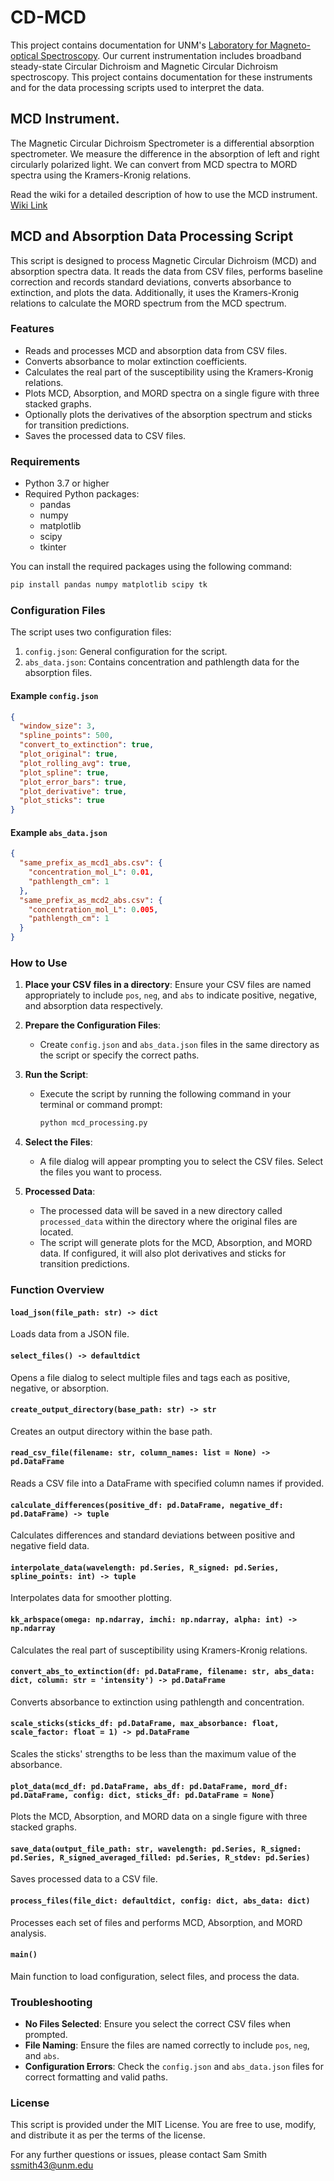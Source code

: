# CD-MCD
This project contains documentation for UNM's [Laboratory for Magneto-optical Spectroscopy](https://isco-op.unm.edu/centers/msl.html). Our current instrumentation includes broadband steady-state Circular Dichroism and Magnetic Circular Dichroism spectroscopy. This project contains documentation for these instruments and for the data processing scripts used to interpret the data. 

## MCD Instrument. 

The Magnetic Circular Dichroism Spectrometer is a differential absorption spectrometer. We measure the difference in the absorption of left and right circularly polarized light. We can convert from MCD spectra to MORD spectra using the Kramers-Kronig relations. 

Read the wiki for a detailed description of how to use the MCD instrument. 
[Wiki Link](https://github.com/samuelpsmith/CD-MCD/wiki)

## MCD and Absorption Data Processing Script

This script is designed to process Magnetic Circular Dichroism (MCD) and absorption spectra data. It reads the data from CSV files, performs baseline correction and records standard deviations, converts absorbance to extinction, and plots the data. Additionally, it uses the Kramers-Kronig relations to calculate the MORD spectrum from the MCD spectrum.

### Features

- Reads and processes MCD and absorption data from CSV files.
- Converts absorbance to molar extinction coefficients.
- Calculates the real part of the susceptibility using the Kramers-Kronig relations.
- Plots MCD, Absorption, and MORD spectra on a single figure with three stacked graphs.
- Optionally plots the derivatives of the absorption spectrum and sticks for transition predictions.
- Saves the processed data to CSV files.

### Requirements

- Python 3.7 or higher
- Required Python packages:
  - pandas
  - numpy
  - matplotlib
  - scipy
  - tkinter

You can install the required packages using the following command:

```bash
pip install pandas numpy matplotlib scipy tk
```

### Configuration Files

The script uses two configuration files:

1. `config.json`: General configuration for the script.
2. `abs_data.json`: Contains concentration and pathlength data for the absorption files.

#### Example `config.json`

```json
{
  "window_size": 3,
  "spline_points": 500,
  "convert_to_extinction": true,
  "plot_original": true,
  "plot_rolling_avg": true,
  "plot_spline": true,
  "plot_error_bars": true,
  "plot_derivative": true,
  "plot_sticks": true
}
```

#### Example `abs_data.json`

```json
{
  "same_prefix_as_mcd1_abs.csv": {
    "concentration_mol_L": 0.01,
    "pathlength_cm": 1
  },
  "same_prefix_as_mcd2_abs.csv": {
    "concentration_mol_L": 0.005,
    "pathlength_cm": 1
  }
}
```

### How to Use

1. **Place your CSV files in a directory**: Ensure your CSV files are named appropriately to include `pos`, `neg`, and `abs` to indicate positive, negative, and absorption data respectively.

2. **Prepare the Configuration Files**:
   - Create `config.json` and `abs_data.json` files in the same directory as the script or specify the correct paths.

3. **Run the Script**:
   - Execute the script by running the following command in your terminal or command prompt:
     ```bash
     python mcd_processing.py
     ```

4. **Select the Files**:
   - A file dialog will appear prompting you to select the CSV files. Select the files you want to process.

5. **Processed Data**:
   - The processed data will be saved in a new directory called `processed_data` within the directory where the original files are located.
   - The script will generate plots for the MCD, Absorption, and MORD data. If configured, it will also plot derivatives and sticks for transition predictions.

### Function Overview

#### `load_json(file_path: str) -> dict`
Loads data from a JSON file.

#### `select_files() -> defaultdict`
Opens a file dialog to select multiple files and tags each as positive, negative, or absorption.

#### `create_output_directory(base_path: str) -> str`
Creates an output directory within the base path.

#### `read_csv_file(filename: str, column_names: list = None) -> pd.DataFrame`
Reads a CSV file into a DataFrame with specified column names if provided.

#### `calculate_differences(positive_df: pd.DataFrame, negative_df: pd.DataFrame) -> tuple`
Calculates differences and standard deviations between positive and negative field data.

#### `interpolate_data(wavelength: pd.Series, R_signed: pd.Series, spline_points: int) -> tuple`
Interpolates data for smoother plotting.

#### `kk_arbspace(omega: np.ndarray, imchi: np.ndarray, alpha: int) -> np.ndarray`
Calculates the real part of susceptibility using Kramers-Kronig relations.

#### `convert_abs_to_extinction(df: pd.DataFrame, filename: str, abs_data: dict, column: str = 'intensity') -> pd.DataFrame`
Converts absorbance to extinction using pathlength and concentration.

#### `scale_sticks(sticks_df: pd.DataFrame, max_absorbance: float, scale_factor: float = 1) -> pd.DataFrame`
Scales the sticks' strengths to be less than the maximum value of the absorbance.

#### `plot_data(mcd_df: pd.DataFrame, abs_df: pd.DataFrame, mord_df: pd.DataFrame, config: dict, sticks_df: pd.DataFrame = None)`
Plots the MCD, Absorption, and MORD data on a single figure with three stacked graphs.

#### `save_data(output_file_path: str, wavelength: pd.Series, R_signed: pd.Series, R_signed_averaged_filled: pd.Series, R_stdev: pd.Series)`
Saves processed data to a CSV file.

#### `process_files(file_dict: defaultdict, config: dict, abs_data: dict)`
Processes each set of files and performs MCD, Absorption, and MORD analysis.

#### `main()`
Main function to load configuration, select files, and process the data.

### Troubleshooting

- **No Files Selected**: Ensure you select the correct CSV files when prompted.
- **File Naming**: Ensure the files are named correctly to include `pos`, `neg`, and `abs`.
- **Configuration Errors**: Check the `config.json` and `abs_data.json` files for correct formatting and valid paths.

### License

This script is provided under the MIT License. You are free to use, modify, and distribute it as per the terms of the license.

For any further questions or issues, please contact Sam Smith ssmith43@unm.edu
